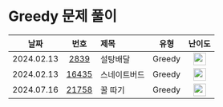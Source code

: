 # Greedy 문제 풀이

|     날짜     |                       번호                       | 제목                |       유형       |                                       난이도                                       |
|:----------:|:----------------------------------------------:|:------------------| :--------------: | :--------------------------------------------------------------------------------: |
| 2024.02.13 |  [2839](https://www.acmicpc.net/problem/2839)  | 설탕배달 				      		 |       Greedy     | <img height="25px" width="25px" src="https://static.solved.ac/tier_small/7.svg"/>   |
| 2024.02.13 | [16435](https://www.acmicpc.net/problem/16435) | 스네이트버드 				   		  |       Greedy     | <img height="25px" width="25px" src="https://static.solved.ac/tier_small/6.svg"/>  |
| 2024.07.16 | [21758](https://www.acmicpc.net/problem/21758) | 꿀 따기 				   		    |       Greedy     | <img height="25px" width="25px" src="https://d2gd6pc034wcta.cloudfront.net/tier/11.svg"/>  |

